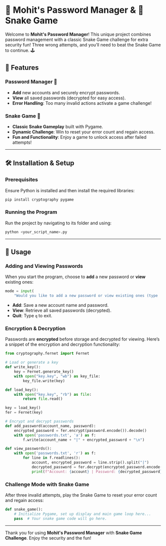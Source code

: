 
# 🔐 Mohit's Password Manager & 🐍 Snake Game

Welcome to **Mohit's Password Manager**! This unique project combines password management with a classic Snake Game challenge for extra security fun! Three wrong attempts, and you’ll need to beat the Snake Game to continue. 🕹️

## 🎉 Features

### Password Manager 🔑
- **Add** new accounts and securely encrypt passwords.
- **View** all saved passwords (decrypted for easy access).
- **Error Handling**: Too many invalid actions activate a game challenge!

### Snake Game 🐍
- **Classic Snake Gameplay** built with Pygame.
- **Dynamic Challenge**: Win to reset your error count and regain access.
- **Fun and Functionality**: Enjoy a game to unlock access after failed attempts!

---

## 🛠️ Installation & Setup

### Prerequisites
Ensure Python is installed and then install the required libraries:
```bash
pip install cryptography pygame
```

### Running the Program
Run the project by navigating to its folder and using:
```bash
python <your_script_name>.py
```

---

## 🚀 Usage

### Adding and Viewing Passwords

When you start the program, choose to **add** a new password or **view** existing ones:

```python
mode = input(
    "Would you like to add a new password or view existing ones (type 'view' or 'add'), or press 'q' to quit? ").lower()
```

- **Add**: Save a new account name and password.
- **View**: Retrieve all saved passwords (decrypted).
- **Quit**: Type `q` to exit.

### Encryption & Decryption

Passwords are **encrypted** before storage and decrypted for viewing. Here’s a snippet of the encryption and decryption functionality:

```python
from cryptography.fernet import Fernet

# Load or generate a key
def write_key():
    key = Fernet.generate_key()
    with open("key.key", "wb") as key_file:
        key_file.write(key)

def load_key():
    with open("key.key", "rb") as file:
        return file.read()

key = load_key()
fer = Fernet(key)

# Encrypt and decrypt passwords
def add_password(account_name, password):
    encrypted_password = fer.encrypt(password.encode()).decode()
    with open('passwords.txt', 'a') as f:
        f.write(account_name + "|" + encrypted_password + "\n")

def view_passwords():
    with open('passwords.txt', 'r') as f:
        for line in f.readlines():
            account, encrypted_password = line.strip().split("|")
            decrypted_password = fer.decrypt(encrypted_password.encode()).decode()
            print(f"Account: {account} | Password: {decrypted_password}")
```

### Challenge Mode with Snake Game

After three invalid attempts, play the Snake Game to reset your error count and regain access:

```python
def snake_game():
    # Initialize Pygame, set up display and main game loop here...
    pass  # Your snake game code will go here.
```

---

Thank you for using **Mohit's Password Manager** with **Snake Game Challenge**. Enjoy the security and the fun!

